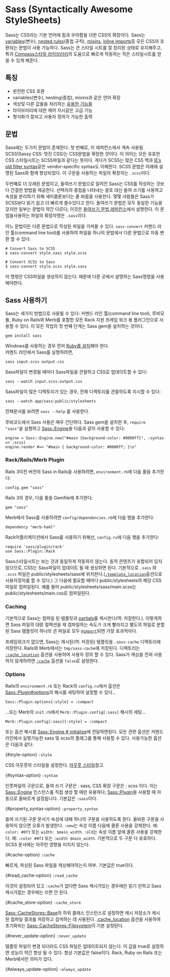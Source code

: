 # Sass (Syntactically Awesome StyleSheets)  

Sass는 CSS라는 기본 언어에 힘과 우아함을 더한 CSS의 확장이다. Sass는  [variables]()(변수), [nested rules]()(중첩 규칙), [mixins](), [inline imports]()등 모든 CSS의 호환되는 문법이 사용 가능하다. Sass는 큰 스타일 시트를 잘 정리된 상태로 유지해주고, 특히 [Compass스타일 라이브러리](http://compass-style.org/)의 도움으로 빠르게 작동하는 작은 스타일시트를 얻을 수 있게 해준다.  

## 특징
- 완전한 CSS 호환  
- variables(변수), nesting(중첩), mixins과 같은 언어 확장  
- 색상및 다른 값들을 처리하는 [유용한 기능들](http://sass-lang.com/documentation/Sass/Script/Functions.html)  
- 라이브러리에 대한 제어 지시같은 고급 기능  
- 형식화가 잘되고 사용자 정의가 가능한 출력  

## 문법
Sass에는 두가지 문법이 존재한다. 첫 번째로, 이 레퍼런스에서 계속 사용될 SCSS(Sassy CSS: 멋진 CSS)는 CSS문법을 확장한 것이다. 이 의미는 모든 유효한 CSS 스타일시트는 SCSS파일과 같다는 뜻이다. 게다가 SCSS는  많은 CSS 핵과 [IE’s old filter syntax](https://msdn.microsoft.com/en-us/library/ms530752.aspx)같은 vendor-specific syntax도 이해한다. SCSS 문법은 아래에 설명된 Sass와 함께 향상되었다. 이 구문을 사용하는 파일의 확장자는 `.scss`이다.  

두번째로 더 오래된 문법이고, 들여쓰기 문법으로 알려진 Sass는 CSS를 작성하는 것보다 간결한 방법을 제공한다. 선택자의 중첩을 나타내는 괄호 대신 들여 쓰기를 사용하고 속성을 분리하기 위해 세미콜론보다는 줄 바꿈을 사용한다. 몇몇 사람들은 Sass가 SCSS보다 읽기 쉽고 더 빠르게 쓸수있다고 한다. 들여쓰기 문법은 모두 동일한 기능을 갖지만 일부는 문법이 약간 다르다; 이것은 [들여쓰기 문법 레퍼런스](http://sass-lang.com/documentation/file.INDENTED_SYNTAX.html)에서 설명한다. 이 문법을사용하는 파일의 확장자명은 `.sass`이다.  

어느 문법이든 다른 문법으로 작성된 파일을 가져올 수 있다. `sass-convert` 커멘드 라인 툴(command line tool)를 사용하여 파일을 하나의 문법에서 다른 문법으로 자동 변환 할 수 있다:  
```
# Convert Sass to SCSS
$ sass-convert style.sass style.scss

# Convert SCSS to Sass
$ sass-convert style.scss style.sass
```  
이 명령은 CSS파일을 생성하지 않는다. 때문에 다른 곳에서 설명하는 Sass명령을 사용해야한다.  

## Sass 사용하기  
Sass는 세가지 방법으로 사용될 수 있다: 커멘드 라인 툴(command line tool), 루비모듈, Ruby on Rails와 Merb를 포함한 모든 Rack 지원 프레임 워크 용 플러그인으로 사용할 수 있다. 이 모든 작업의 첫 번째 단계는 Sass gem을 설치하는 것이다.  

```
gem install sass
```

Windows를 사용하는 경우 먼저 [Ruby를 설치](http://rubyinstaller.org/)해야 한다.  
커멘드 라인에서 Sass를 실행하려면,  

```  
sass input.scss output.css
```  

Sass파일이 변경될 때마다 Sass파일을 관찰하고 CSS로 업데이트할 수 있다:  

```  
sass --watch input.scss:output.css  
```  

Sass파일이 많은 디렉토리가 있는 경우, 전체 디렉토리를 관찰하도록 지시할 수 있다:  

```  
sass --watch app/sass:public/stylesheets
```  

전체문서를 보려면 `sass --help` 를 사용한다.  

루비코드에서 Sass 사용은 매우 간단하다. Sass gem을 설치한 후, `require "sass"`을 실행하고  [Sass::Engine](http://sass-lang.com/documentation/Sass/Engine.html)을 다음과 같이 사용할 수 있다:  

```  
engine = Sass::Engine.new("#main {background-color: #0000ff}", :syntax => :scss)  
engine.render #=> "#main { background-color: #0000ff; }\n"  
```  

### Rack/Rails/Merb Plugin  

Rails 3이전 버전의 Sass in Rails을 사용하려면, `environment.rb`에 다음 줄을 추가한다:  

```  
config.gem "sass"  
```  

Rails 3의 경우, 다음 줄을 Gemfile에 추가한다:  

```
gem "sass"  
```  

Merb에서 Sass를 사용하려면 `config/dependencies.rb`에 다음 행을 추가한다:  

```  
dependency "merb-haml"  
```  
Rack어플리케이션에서 Sass를 사용하기 위해선, `config.ru`에 다음 행을 추가한다:  

```
require 'sass/plugin/rack'  
use Sass::Plugin::Rack  
```  

Sass스타일시트는 보는 것과 동일하게 작동하지 않는다. 동적 콘텐츠가 포함되어 있지 않으므로, CSS는 Sass파일이 업데이트 될 때 생성하면 된다. 기본적으로 `.sass` 와 `.scss` 파일은 public/stylesheets/sass에 위치한다.([`:template_location`]()옵션으로 사용자정의를 할 수 있다.) 그 다음에 필요할 때마다 public/stylesheets의 해당 CSS 파일로 컴파일된다. 예를 들어 public/stylesheets/sass/main.scss는 public/stylesheets/main.css로 컴파일된다.  

### Caching  
기본적으로 Sass는 컴파일 된 템플릿과 [partials]()를 캐시한다(역: 저장한다.). 이렇게하면 Sass 파일의 대량 컬렉션을 재 컴파일하는 속도가 크게 빨라지고 별도의 파일로 분할된 Sass 템플릿이 하나의 큰 파일로 모두 [`@import`]()되면 가장 효과적이다.  

프레임워크가 없으면, Sass는 캐시된(역: 저장된) 템플릿을 `.sass-cache` 디렉토리에 저장한다. Rails와 Merb에서는 `tmp/sass-cache`에 저장된다. 디렉토리는 [`:cache_location`]() 옵션을 사용하여 사용자 정의 할 수 있다. Sass가 캐싱을 전혀 사용하지 않게하려면 [`:cache`](#cache-option) 옵션을 `false`로 설정한다.  

### Options  
Rails의 `environment.rb` 또는 Rack의 `config.ru`에서 옵션은 [Sass::Plugin#options](http://sass-lang.com/documentation/Sass/Plugin/Configuration.html#options-instance_method)의 해시를 세팅하여 설정할 수 있다...  

```
Sass::Plugin.options[:style] = :compact  
```   

...또는 Merb의 `init.rb`에서 `Merb::Plugin.config[:sass]` 해시의 세팅...

```
Merb::Plugin.config[:sass][:style] = :compact  
```  

또는 옵션 해시를 [Sass::Engine # initialize](http://sass-lang.com/documentation/Sass/Plugin/Configuration.html#options-instance_method)에 전달하면된다. 모든 관련 옵션은 커멘드라인에서 실행가능한 sass 및 scss의 플래그를 통해 사용할 수 있다. 사용가능한 옵션은 다음과 같다:  

{#style-option} `:style`  

CSS 아웃풋의 스타일을 설정한다. [아웃풋 스타일]()참고.

{#syntax-option} `:syntax`  

인풋파일의 구문으로, 들여 쓰기 구문은 : sass, CSS 확장 구문은 : scss 이다. 이는 [Sass::Engine](http://sass-lang.com/documentation/Sass/Engine.html) 인스턴스를 직접 생성 할 때만 유용하다; [Sass::Plugin](http://sass-lang.com/documentation/Sass/Plugin.html)을 사용할 때 자동으로 올바르게 설정됩니다. 기본값은 `:sass`이다.  

{#property_syntax-option} `:property_syntax`  

들여 쓰기된 구문 문서가 속성에 대해 하나의 구문을 사용하도록 한다. 올바른 구문을 사용하지 않으면 오류가 발생한다. `:new`는 속성 이름 다음에 콜론 사용을 강제한다. 예: `color: #0f3` 또는 `width: $main_width`. `:old`는 속성 이름 앞에 콜론 사용을 강제한다. 예: `:color #0f3` 또는 `:width $main_width`. 기본적으로 두 구문 다 유효하다. SCSS 문서에는 아무런 영향을 미치지 않는다.  

{#cache-option} `:cache`  

빠르게, 파싱된 Sass 파일을 캐싱해야하는지 여부. 기본값은 true이다.  

{#read_cache-option} `:read_cache`  

이것이 설정되어 있고 `:cache`가 없다면 Sass 캐시가있는 경우에만 읽기 만하고 Sass 캐시가없는 경우에는 쓰면 안 된다.  

{#cache_store-option} `:cache_store`  

[Sass::CacheStores::Base](http://sass-lang.com/documentation/Sass/CacheStores/Base.html)의 하위 클래스 인스턴스로 설정하면 캐시 저장소가 캐시 된 컴파일 결과를 저장하고 검색하는 데 사용된다. [:cache_location]() 옵션을 사용하여 초기화되는 [Sass::CacheStores::Filesystem](http://sass-lang.com/documentation/Sass/CacheStores/Filesystem.html)이 기본 설정된다.  

{#never_update-option} `:never_update`  

템플릿 파일이 변경 되더라도 CSS 파일은 업데이트되지 않는다. 이 값을 true로 설정하면 성능이 약간 향상 될 수 있다. 항상 기본값은 false이다. Rack, Ruby on Rails 또는 Merb에서만 의미가 있다.  

{#always_update-option} `:always_update`  
